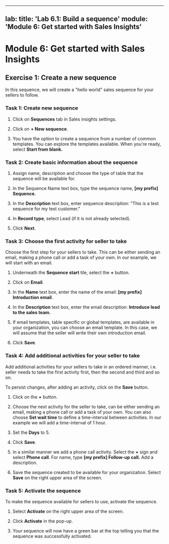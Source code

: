 
---
lab:
    title: 'Lab 6.1: Build a sequence'
    module: 'Module 6: Get started with Sales Insights'
---


Module 6: Get started with Sales Insights
==============================

## Exercise 1: Create a new sequence

In this sequence, we will create a "hello world" sales sequence for your sellers to follow.

### Task 1: Create new sequence

1. Click on **Sequences** tab in Sales insights settings.

2. Click on **+ New sequence**.

3. You have the option to create a sequence from a number of common templates. You can explore the templates available. When you're ready, select **Start from blank.** 

### Task 2: Create basic information about the sequence

1. Assign name, description and choose the type of table that the sequence will be available for.

2. In the Sequence Name text box, type the sequence name, **[my prefix] Sequence.** 

3. In the **Description** text box, enter sequence description: "This is a test sequence for my test customer."

4. In **Record type**, select Lead (if it is not already selected).

4. Click **Next**.

### Task 3: Choose the first activity for seller to take

Choose the first step for your sellers to take. This can be either sending an email, making a phone call or add a task of your own. In our example, we will start with an email. 

1. Underneath the **Sequence start** tile, select the **+** button.

3. Click on **Email**.

3. In the **Name** text box, enter the name of the email: **[my prefix] Introduction email**.

4. In the **Description** text box, enter the email description: **Introduce lead to the sales team.**

5. If email templates, table specific or global templates, are available in your organization, you can choose an email template. In this case, we will assume that the seller will write their own introduction email.

6. Click **Save**.


### Task 4: Add additional activities for your seller to take

Add additional activities for your sellers to take in an ordered manner,
i.e. seller needs to take the first activity first, then the second and
third and so on.

To persist changes, after adding an activity, click on the **Save** button.

1. Click on the **+** button.

2. Choose the next activity for the seller to take, can be either sending
an email, making a phone call or add a task of your own. You can also
choose **Set wait time** to define a time-interval between activities. In our example we will add a time-interval of 1 hour.

2. Set the **Days** to 5.

3. Click **Save**.

4. In a similar manner we add a phone call activity. Select the **+** sign and select **Phone call**. For name, type **[my prefix] Follow-up call.** Add a description.

5. Save the sequence created to be available for your organization. Select **Save** on the right upper area of the screen.

### Task 5: Activate the sequence

To make the sequence available for sellers to use, activate the sequence.

1. Select **Activate** on the right upper area of the screen.

2. Click **Activate** in the pop-up. 

3. Your sequence will now have a green bar at the top telling you that the sequence was successfully activated.
